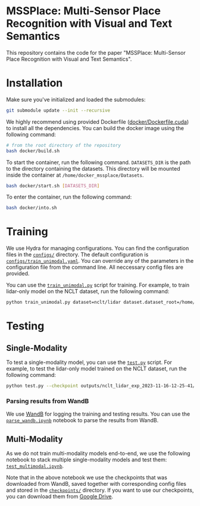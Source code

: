 # MSSPlace: Multi-Sensor Place Recognition with Visual and Text Semantics

This repository contains the code for the paper "MSSPlace: Multi-Sensor Place Recognition with Visual and Text Semantics".

# Installation

Make sure you've initialized and loaded the submodules:

```bash
git submodule update --init --recursive
```

We highly recommend using provided Dockerfile ([docker/Dockerfile.cuda](./docker/Dockerfile.cuda)) to install all the dependencies. You can build the docker image using the following command:

```bash
# from the root directory of the repository
bash docker/build.sh
```

To start the container, run the following command. `DATASETS_DIR` is the path to the directory containing the datasets. This directory will be mounted inside the container at `/home/docker_mssplace/Datasets`.

```bash
bash docker/start.sh [DATASETS_DIR]
```

To enter the container, run the following command:

```bash
bash docker/into.sh
```

# Training

We use Hydra for managing configurations. You can find the configuration files in the [`configs/`](./configs/) directory. The default configuration is [`configs/train_unimodal.yaml`](./configs/train_unimodal.yaml). You can override any of the parameters in the configuration file from the command line. All neccessary config files are provided.

You can use the [`train_unimodal.py`](./train_unimodal.py) script for training. For example, to train lidar-only model on the NCLT dataset, run the following command:

```bash
python train_unimodal.py dataset=nclt/lidar dataset.dataset_root=/home/docker_mssplace/Datasets/NCLT_preprocessed model=lidar exp_name=nclt_lidar_exp
```

# Testing

## Single-Modality

To test a single-modality model, you can use the [`test.py`](./test.py) script. For example, to test the lidar-only model trained on the NCLT dataset, run the following command:

```bash
python test.py --checkpoint outputs/nclt_lidar_exp_2023-11-16-12-25-41/checkpoints/best.pth --model_config configs/model/lidar.yaml --dataset_config configs/dataset/nclt/lidar.yaml --dataset_dir /home/docker_mssplace/Datasets/OpenPlaceRecognition/NCLT_preprocessed --batch_size 32 --device cuda
```

### Parsing results from WandB

We use [WandB](https://wandb.ai/) for logging the training and testing results. You can use the [`parse_wandb.ipynb`](./parse_wandb.ipynb) notebook to parse the results from WandB.

## Multi-Modality

As we do not train multi-modality models end-to-end, we use the following notebook to stack multiple single-modality models and test them: [`test_multimodal.ipynb`](./test_multimodal.ipynb).

Note that in the above notebook we use the checkpoints that was downloaded from WandB, saved together with corresponding config files and stored in the [`checkpoints/`](./checkpoints/) directory. If you want to use our checkpoints, you can download them from [Google Drive](https://drive.google.com/drive/folders/1KmIfUXtfkU1Qs4wDM-MAC86PClkn_cwB?usp=drive_link).
